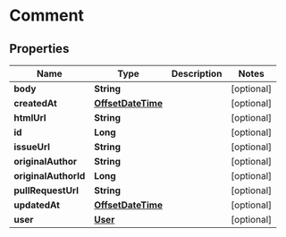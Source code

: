 
# Comment

## Properties
Name | Type | Description | Notes
------------ | ------------- | ------------- | -------------
**body** | **String** |  |  [optional]
**createdAt** | [**OffsetDateTime**](OffsetDateTime.md) |  |  [optional]
**htmlUrl** | **String** |  |  [optional]
**id** | **Long** |  |  [optional]
**issueUrl** | **String** |  |  [optional]
**originalAuthor** | **String** |  |  [optional]
**originalAuthorId** | **Long** |  |  [optional]
**pullRequestUrl** | **String** |  |  [optional]
**updatedAt** | [**OffsetDateTime**](OffsetDateTime.md) |  |  [optional]
**user** | [**User**](User.md) |  |  [optional]




